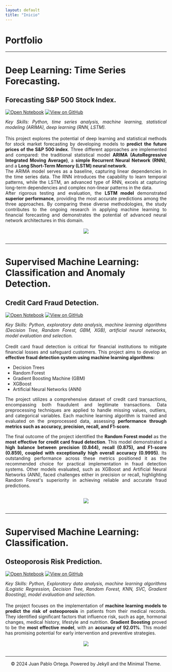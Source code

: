```yaml
---
layout: default
title: "Inicio"
---
```


# Portfolio

---

# Deep Learning: Time Series Forecasting.

## Forecasting S&P 500 Stock Index.
[![Open Notebook](https://img.shields.io/badge/Jupyter-Open_Notebook-E97627?logo=Jupyter)](/projects/Forecasting_SP500.html)
[![View on GitHub](https://img.shields.io/badge/GitHub-View_on_GitHub-blue?logo=GitHub)](https://github.com/5jpablo/Forecasting-SP500)

<div style="text-align: justify; line-height: 1.2;">
    <em>Key Skills: Python, time series analysis, machine learning, statistical modeling (ARIMA), deep learning (RNN, LSTM).</em>
</div>
<br>
<div style="text-align: justify">
This project explores the potential of deep learning and statistical methods for stock market forecasting by developing models to <b>predict the future prices of the S&P 500 index</b>. Three different approaches are implemented and compared: the traditional statistical model <b>ARIMA (AutoRegressive Integrated Moving Average)</b>, a <b>simple Recurrent Neural Network (RNN)</b>, and a <b>Long Short-Term Memory (LSTM) neural network</b>.
<br>
The ARIMA model serves as a baseline, capturing linear dependencies in the time series data. The RNN introduces the capability to learn temporal patterns, while the LSTM, an advanced type of RNN, excels at capturing long-term dependencies and complex non-linear patterns in the data.
<br>
After rigorous testing and evaluation, the <b>LSTM model</b> demonstrated <b>superior performance</b>, providing the most accurate predictions among the three approaches.
By comparing these diverse methodologies, the study contributes to the ongoing research in applying machine learning to financial forecasting and demonstrates the potential of advanced neural network architectures in this domain.
</div>
<br>
<center><img src="./projects/Forecasting_SP500_files/Forecasting_SP500_52_0.png"/></center>
<br>

---
# Supervised Machine Learning: Classification and Anomaly Detection.

## Credit Card Fraud Detection.
[![Open Notebook](https://img.shields.io/badge/Jupyter-Open_Notebook-E97627?logo=Jupyter)](/projects/Credit_Card_Fraud_Detection.html)
[![View on GitHub](https://img.shields.io/badge/GitHub-View_on_GitHub-blue?logo=GitHub)](https://github.com/5jpablo/Credit_Card_Fraud_Detection)

<div style="text-align: justify; line-height: 1.2;">
    <em>Key Skills: Python, exploratory data analysis, machine learning algorithms (Decision Tree, Random Forest, GBM, XGB), artificial neural networks, model evaluation and selection.</em>
</div>
<br>
<div style="text-align: justify">
Credit card fraud detection is critical for financial institutions to mitigate financial losses and safeguard customers. This project aims to develop an <b>effective fraud detection system using machine learning algorithms:</b>
<ul>
  <li>Decision Trees</li>
  <li>Random Forest</li>
  <li>Gradient Boosting Machine (GBM)</li>
  <li>XGBoost</li>
  <li>Artificial Neural Networks (ANN)</li>
</ul>
The project utilizes a comprehensive dataset of credit card transactions, encompassing both fraudulent and legitimate transactions. Data preprocessing techniques are applied to handle missing values, outliers, and categorical variables. Each machine learning algorithm is trained and evaluated on the preprocessed data, assessing <b>performance through metrics such as accuracy, precision, recall, and F1-score</b>.

The final outcome of the project identified the <b>Random Forest model</b> as the <b>most effective for credit card fraud detection</b>. This model demonstrated a <b>high balance between precision (0.844), recall (0.875), and F1-score (0.859), coupled with exceptionally high overall accuracy (0.9995)</b>. Its outstanding performance across these metrics positioned it as the recommended choice for practical implementation in fraud detection systems. Other models evaluated, such as XGBoost and Artificial Neural Networks (ANN), faced challenges either in precision or recall, highlighting Random Forest's superiority in achieving reliable and accurate fraud predictions.
</div>
<br>
<center><img src="/projects/Credit_Card_Fraud_Detection_files/Credit_Card_Fraud_Detection_62_0.png"/></center>
<br>

---
# Supervised Machine Learning: Classification.

## Osteoporosis Risk Prediction.
[![Open Notebook](https://img.shields.io/badge/Jupyter-Open_Notebook-E97627?logo=Jupyter)](/projects/Osteoporosis_Risk_Prediction.html)
[![View on GitHub](https://img.shields.io/badge/GitHub-View_on_GitHub-blue?logo=GitHub)](https://github.com/5jpablo/Osteoporosis_Prediction)

<div style="text-align: justify; line-height: 1.2;">
    <em>Key Skills: Python, Exploratory data analysis, machine learning algorithms (Logistic Regression, Decision Tree, Random Forest, KNN, SVC, Gradient Boosting), model evaluation and selection.</em>
</div>
<br>
<div style="text-align: justify">
The project focuses on the implementation of <b>machine learning models to predict the risk of osteoporosis</b> in patients from their medical records. They identified significant factors that influence risk, such as age, hormonal changes, medical history, lifestyle and nutrition. <b>Gradient Boosting</b> proved to be the <b>most effective model</b>, with an <b>accuracy of 92.01%</b>. This model has promising potential for early intervention and preventive strategies.
</div>
<br>
<center><img src="/projects/Osteoporosis_Risk_Prediction_files/Osteoporosis_Risk_Prediction_78_0.png"/></center>
<br>

---

<center>© 2024 Juan Pablo Ortega. Powered by Jekyll and the Minimal Theme.</center>

